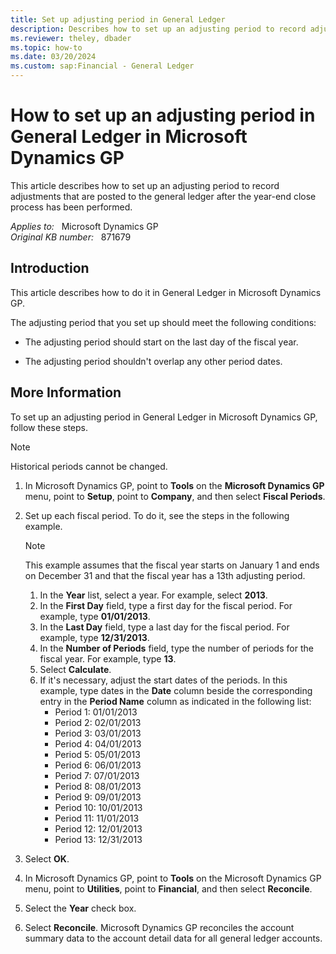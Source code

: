 ```yaml
---
title: Set up adjusting period in General Ledger
description: Describes how to set up an adjusting period to record adjustments that are posted to the general ledger after the year-end close process has been performed.
ms.reviewer: theley, dbader
ms.topic: how-to
ms.date: 03/20/2024
ms.custom: sap:Financial - General Ledger
---
```

# How to set up an adjusting period in General Ledger in Microsoft Dynamics GP

This article describes how to set up an adjusting period to record adjustments that are posted to the general ledger after the year-end close process has been performed.

_Applies to:_ &nbsp; Microsoft Dynamics GP  
_Original KB number:_ &nbsp; 871679

## Introduction

This article describes how to do it in General Ledger in Microsoft Dynamics GP.

The adjusting period that you set up should meet the following conditions:

- The adjusting period should start on the last day of the fiscal year.

- The adjusting period shouldn't overlap any other period dates.

## More Information

To set up an adjusting period in General Ledger in Microsoft Dynamics GP, follow these steps.

> [!NOTE]
> Historical periods cannot be changed.

1. In Microsoft Dynamics GP, point to **Tools** on the **Microsoft Dynamics GP** menu, point to **Setup**, point to **Company**, and then select **Fiscal Periods**.
2. Set up each fiscal period. To do it, see the steps in the following example.

    > [!NOTE]
    > This example assumes that the fiscal year starts on January 1 and ends on December 31 and that the fiscal year has a 13th adjusting period.

    1. In the **Year** list, select a year. For example, select **2013**.
    2. In the **First Day** field, type a first day for the fiscal period. For example, type **01/01/2013**.
    3. In the **Last Day** field, type a last day for the fiscal period. For example, type **12/31/2013**.
    4. In the **Number of Periods** field, type the number of periods for the fiscal year. For example, type **13**.
    5. Select **Calculate**.
    6. If it's necessary, adjust the start dates of the periods. In this example, type dates in the **Date** column beside the corresponding entry in the **Period Name** column as indicated in the following list:
        - Period 1: 01/01/2013
        - Period 2: 02/01/2013
        - Period 3: 03/01/2013
        - Period 4: 04/01/2013
        - Period 5: 05/01/2013
        - Period 6: 06/01/2013
        - Period 7: 07/01/2013
        - Period 8: 08/01/2013
        - Period 9: 09/01/2013
        - Period 10: 10/01/2013
        - Period 11: 11/01/2013
        - Period 12: 12/01/2013
        - Period 13: 12/31/2013

3. Select **OK**.
4. In Microsoft Dynamics GP, point to **Tools** on the Microsoft Dynamics GP menu, point to **Utilities**, point to **Financial**, and then select **Reconcile**.
5. Select the **Year** check box.
6. Select **Reconcile**. Microsoft Dynamics GP reconciles the account summary data to the account detail data for all general ledger accounts.
